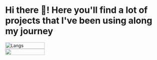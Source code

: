 <div style="display:flex; justify-content:center; align-items: start;flex-direction:column; align-content: center;"> 
<h1> Hi there 👋! Here you'll find a lot of projects that I've been using along my journey</h1>
<img src="https://github-readme-stats.vercel.app/api/top-langs/?username=jgabriellima&layout=compact&langs_count=999&theme=radical" alt="Langs" style="width:50%"/>
<img src="https://github-readme-stats.vercel.app/api/?username=jgabriellima&show_icons=true&title_color=94fcff&icon_color=79ff97&text_color=fe9fe6&bg_color=151515" style="width:50%"/>
</div>

<!--
**jgabriellima/jgabriellima** is a ✨ _special_ ✨ repository because its `README.md` (this file) appears on your GitHub profile.

Here are some ideas to get you started:

- 🔭 I’m currently working on ...
- 🌱 I’m currently learning ...
- 👯 I’m looking to collaborate on ...
- 🤔 I’m looking for help with ...
- 💬 Ask me about ...
- 📫 How to reach me: ...
- 😄 Pronouns: ...
- ⚡ Fun fact: ...
-->
